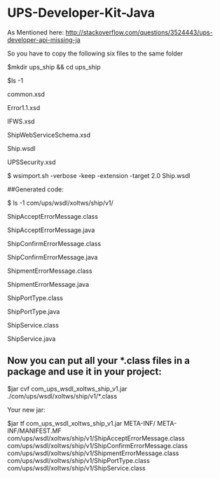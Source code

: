 # UPS-Developer-Kit-Java


As Mentioned here: http://stackoverflow.com/questions/3524443/ups-developer-api-missing-ja

So you have to copy the following six files to the same folder

$mkdir ups_ship && cd ups_ship

$ls -1

common.xsd

Error1.1.xsd

IFWS.xsd

ShipWebServiceSchema.xsd

Ship.wsdl

UPSSecurity.xsd

$ wsimport.sh -verbose -keep -extension -target 2.0 Ship.wsdl

##Generated code:

$ ls -1 com/ups/wsdl/xoltws/ship/v1/

ShipAcceptErrorMessage.class

ShipAcceptErrorMessage.java

ShipConfirmErrorMessage.class

ShipConfirmErrorMessage.java

ShipmentErrorMessage.class

ShipmentErrorMessage.java

ShipPortType.class

ShipPortType.java

ShipService.class

ShipService.java


## Now you can put all your *.class files in a package and use it in your project:

$jar cvf com_ups_wsdl_xoltws_ship_v1.jar ./com/ups/wsdl/xoltws/ship/v1/*.class

Your new jar:

$jar tf com_ups_wsdl_xoltws_ship_v1.jar
META-INF/
META-INF/MANIFEST.MF
com/ups/wsdl/xoltws/ship/v1/ShipAcceptErrorMessage.class
com/ups/wsdl/xoltws/ship/v1/ShipConfirmErrorMessage.class
com/ups/wsdl/xoltws/ship/v1/ShipmentErrorMessage.class
com/ups/wsdl/xoltws/ship/v1/ShipPortType.class
com/ups/wsdl/xoltws/ship/v1/ShipService.class
